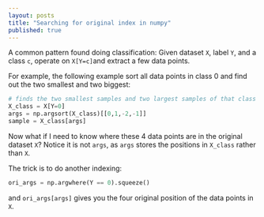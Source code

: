 ```yaml
---
layout: posts
title: "Searching for original index in numpy"
published: true
---
```

A common pattern found doing classification:
Given dataset `X`, label `Y`, and a class `c`, operate on `X[Y=c]`and extract a few data points.

For example, the following example sort all data points in class 0 and find out the two smallest and two biggest:

```python
# finds the two smallest samples and two largest samples of that class
X_class = X[Y=0]
args = np.argsort(X_class)[[0,1,-2,-1]]
sample = X_class[args]
```
Now what if I need to know where these 4 data points are in the original dataset `X`? Notice it is not `args`, as `args` stores the positions in `X_class` rather than `X`.

The trick is to do another indexing:
```python
ori_args = np.argwhere(Y == 0).squeeze()
```
and `ori_args[args]` gives you the four original position of the data points in `X`.
